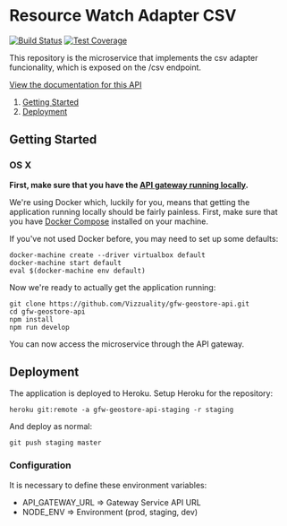 # Resource Watch Adapter CSV

[![Build Status](https://travis-ci.org/resource-watch/document-adapter.svg?branch=master)](https://travis-ci.org/resource-watch/document-adapter)
[![Test Coverage](https://api.codeclimate.com/v1/badges/381fe72ebbdaaeb9aff4/test_coverage)](https://codeclimate.com/github/resource-watch/document-adapter/test_coverage)

This repository is the microservice that implements the csv adapter
funcionality, which is exposed on the /csv endpoint.

[View the documentation for this
API](http://gfw-api.github.io/swagger-ui/?url=https://raw.githubusercontent.com/resource-watch/rw_adapter_csv/master/app/microservice/swagger.yml#/GeoStore)

1. [Getting Started](#getting-started)
2. [Deployment](#deployment)

## Getting Started

### OS X

**First, make sure that you have the [API gateway running
locally](https://github.com/Vizzuality/api-gateway/tree/master#getting-started).**

We're using Docker which, luckily for you, means that getting the
application running locally should be fairly painless. First, make sure
that you have [Docker Compose](https://docs.docker.com/compose/install/)
installed on your machine.

If you've not used Docker before, you may need to set up some defaults:

```
docker-machine create --driver virtualbox default
docker-machine start default
eval $(docker-machine env default)
```

Now we're ready to actually get the application running:

```
git clone https://github.com/Vizzuality/gfw-geostore-api.git
cd gfw-geostore-api
npm install
npm run develop
```

You can now access the microservice through the API gateway.

## Deployment

The application is deployed to Heroku. Setup Heroku for the repository:

```
heroku git:remote -a gfw-geostore-api-staging -r staging
```

And deploy as normal:

```
git push staging master
```

### Configuration

It is necessary to define these environment variables:

* API_GATEWAY_URL => Gateway Service API URL
* NODE_ENV => Environment (prod, staging, dev)
